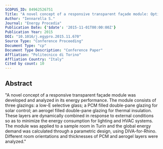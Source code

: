 ```yaml
---
SCOPUS_ID: 84962526751
Title: "A novel concept of a responsive transparent façade module: Optimization of energy performance through parametric design"
Author: "Iennarella S."
Journal: "Energy Procedia"
Publication Date: {'$date': '2015-11-01T00:00:00Z'}
Publication Year: 2015
DOI: "10.1016/j.egypro.2015.11.670"
Source Type: "Conference Proceeding"
Document Type: "cp"
Document Type Description: "Conference Paper"
Affliation: "Politecnico di Torino"
Affliation Country: "Italy"
Cited by count: 10
---
```


## Abstract
"A novel concept of a responsive transparent façade module was developed and analyzed in its energy performance. The module consists of three glazings: a low-E selective glass; a PCM filled double-pane glazing for solar control; an aerogel filled double-pane glazing for thermal insulation. These layers are dynamically combined in response to external conditions so as to minimize the energy consumption for lighting and HVAC systems. The module was applied to a sample room in Turin and the global energy demand was calculated through a parametric design, using DIVA-for-Rhino. Different room orientations and thicknesses of PCM and aerogel layers were analyzed."
